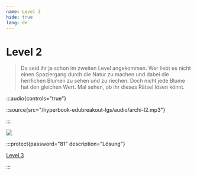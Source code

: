 ```yaml
---
name: Level 2
hide: true
lang: de
---
```


# Level 2

> Da seid ihr ja schon im zweiten Level angekommen. Wer liebt es nicht einen Spaziergang durch die Natur zu machen und dabei die herrlichen Blumen zu sehen und zu riechen. Doch nicht jede Blume hat den gleichen Wert. Mal sehen, ob ihr dieses Rätsel lösen könnt.

:::audio{controls="true"}

::source{src="/hyperbook-edubreakout-lgs/audio/archi-l2.mp3"}

:::


![](/images/blumen.png)

:::protect{password="81" description="Lösung"}

[Level 3](/sajavsadnfa-l3)

:::